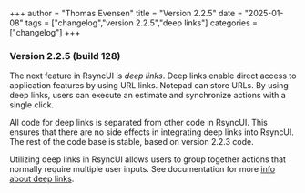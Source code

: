 +++
author = "Thomas Evensen"
title = "Version 2.2.5"
date = "2025-01-08"
tags = ["changelog","version 2.2.5","deep links"]
categories = ["changelog"]
+++

### Version 2.2.5 (build 128)

The next feature in RsyncUI is *deep links*. Deep links enable direct access to application features by using URL links. Notepad can store URLs. By using deep links, users can execute an estimate and synchronize actions with a single click.

All code for deep links is separated from other code in RsyncUI. This ensures that there are no side effects in integrating deep links into RsyncUI. The rest of the code base is stable, based on version 2.2.3 code.

Utilizing deep links in RsyncUI allows users to group together actions that normally require multiple user inputs. See documentation for more [info about deep links](/docs/urlcommands/).
